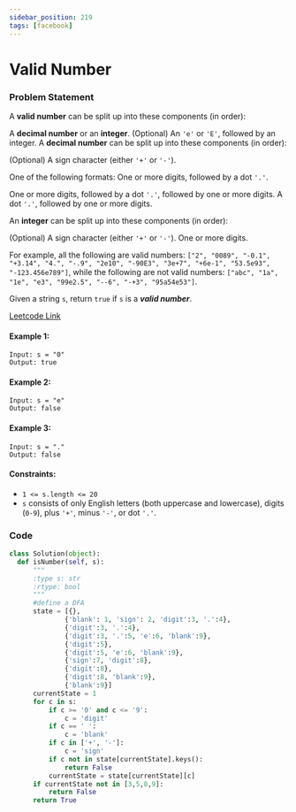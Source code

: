 ```yaml
---
sidebar_position: 219
tags: [facebook]
---
```


# Valid Number

### Problem Statement

A **valid number** can be split up into these components (in order):

A **decimal number** or an **integer**.
(Optional) An `'e'` or `'E'`, followed by an integer.
A **decimal number** can be split up into these components (in order):

(Optional) A sign character (either `'+'` or `'-'`).

One of the following formats:
One or more digits, followed by a dot `'.'`.

One or more digits, followed by a dot `'.'`, followed by one or more digits.
A dot `'.'`, followed by one or more digits.

An **integer** can be split up into these components (in order):

(Optional) A sign character (either `'+'` or `'-'`).
One or more digits.

For example, all the following are valid numbers: `["2", "0089", "-0.1", "+3.14", "4.", "-.9", "2e10", "-90E3", "3e+7", "+6e-1", "53.5e93", "-123.456e789"]`, while the following are not valid numbers: `["abc", "1a", "1e", "e3", "99e2.5", "--6", "-+3", "95a54e53"]`.

Given a string `s`, return `true` if `s` is a **_valid number_**.

[Leetcode Link](https://leetcode.com/problems/valid-number)

#### Example 1:

```
Input: s = "0"
Output: true
```

#### Example 2:

```
Input: s = "e"
Output: false
```

#### Example 3:

```
Input: s = "."
Output: false
```

#### Constraints:

- `1 <= s.length <= 20`
- `s` consists of only English letters (both uppercase and lowercase), digits (`0-9`), plus `'+'`, minus `'-'`, or dot `'.'`.

### Code

```python title="Python Code"
class Solution(object):
  def isNumber(self, s):
      """
      :type s: str
      :rtype: bool
      """
      #define a DFA
      state = [{},
              {'blank': 1, 'sign': 2, 'digit':3, '.':4},
              {'digit':3, '.':4},
              {'digit':3, '.':5, 'e':6, 'blank':9},
              {'digit':5},
              {'digit':5, 'e':6, 'blank':9},
              {'sign':7, 'digit':8},
              {'digit':8},
              {'digit':8, 'blank':9},
              {'blank':9}]
      currentState = 1
      for c in s:
          if c >= '0' and c <= '9':
              c = 'digit'
          if c == ' ':
              c = 'blank'
          if c in ['+', '-']:
              c = 'sign'
          if c not in state[currentState].keys():
              return False
          currentState = state[currentState][c]
      if currentState not in [3,5,8,9]:
          return False
      return True
```
